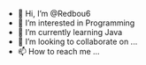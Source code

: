 - 👋 Hi, I’m @Redbou6
- 👀 I’m interested in Programming 
- 🌱 I’m currently learning Java
- 💞️ I’m looking to collaborate on ...
- 📫 How to reach me ...

<!---
Redbou6/Redbou6 is a ✨ special ✨ repository because its `README.md` (this file) appears on your GitHub profile.
You can click the Preview link to take a look at your changes.
--->
